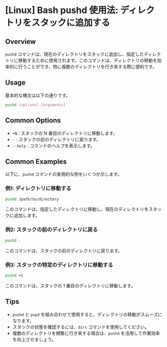 # [Linux] Bash pushd 使用法: ディレクトリをスタックに追加する

## Overview
`pushd` コマンドは、現在のディレクトリをスタックに追加し、指定したディレクトリに移動するために使用されます。このコマンドは、ディレクトリの移動を効率的に行うことができ、特に複数のディレクトリを行き来する際に便利です。

## Usage
基本的な構文は以下の通りです。

```bash
pushd [options] [arguments]
```

## Common Options
- `+N` : スタックの N 番目のディレクトリに移動します。
- `-` : スタックの前のディレクトリに戻ります。
- `--help` : コマンドのヘルプを表示します。

## Common Examples
以下に、`pushd` コマンドの実用的な例をいくつか示します。

### 例1: ディレクトリに移動する
```bash
pushd /path/to/directory
```
このコマンドは、指定したディレクトリに移動し、現在のディレクトリをスタックに追加します。

### 例2: スタックの前のディレクトリに戻る
```bash
pushd -
```
このコマンドは、スタックの前のディレクトリに戻ります。

### 例3: スタックの特定のディレクトリに移動する
```bash
pushd +1
```
このコマンドは、スタックの 1 番目のディレクトリに移動します。

## Tips
- `pushd` と `popd` を組み合わせて使用すると、ディレクトリの移動がスムーズになります。
- スタックの状態を確認するには、`dirs` コマンドを使用してください。
- 複数のディレクトリを頻繁に行き来する場合は、`pushd` を活用して作業効率を向上させましょう。